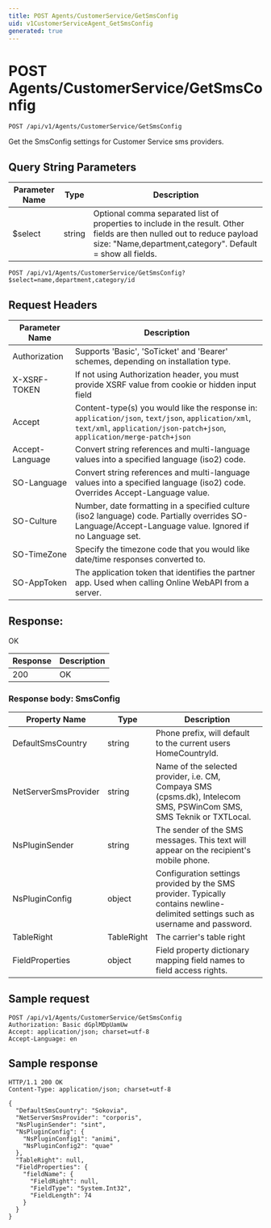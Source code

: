 ```yaml
---
title: POST Agents/CustomerService/GetSmsConfig
uid: v1CustomerServiceAgent_GetSmsConfig
generated: true
---
```


# POST Agents/CustomerService/GetSmsConfig

```http
POST /api/v1/Agents/CustomerService/GetSmsConfig
```

Get the SmsConfig settings for Customer Service sms providers.







## Query String Parameters

| Parameter Name | Type |  Description |
|----------------|------|--------------|
| $select | string |  Optional comma separated list of properties to include in the result. Other fields are then nulled out to reduce payload size: "Name,department,category". Default = show all fields. |

```http
POST /api/v1/Agents/CustomerService/GetSmsConfig?$select=name,department,category/id
```


## Request Headers

| Parameter Name | Description |
|----------------|-------------|
| Authorization  | Supports 'Basic', 'SoTicket' and 'Bearer' schemes, depending on installation type. |
| X-XSRF-TOKEN   | If not using Authorization header, you must provide XSRF value from cookie or hidden input field |
| Accept         | Content-type(s) you would like the response in: `application/json`, `text/json`, `application/xml`, `text/xml`, `application/json-patch+json`, `application/merge-patch+json` |
| Accept-Language | Convert string references and multi-language values into a specified language (iso2) code. |
| SO-Language | Convert string references and multi-language values into a specified language (iso2) code. Overrides Accept-Language value. |
| SO-Culture | Number, date formatting in a specified culture (iso2 language) code. Partially overrides SO-Language/Accept-Language value. Ignored if no Language set. |
| SO-TimeZone | Specify the timezone code that you would like date/time responses converted to. |
| SO-AppToken | The application token that identifies the partner app. Used when calling Online WebAPI from a server. |


## Response:

OK

| Response | Description |
|----------------|-------------|
| 200 | OK |

### Response body: SmsConfig

| Property Name | Type |  Description |
|----------------|------|--------------|
| DefaultSmsCountry | string | Phone prefix, will default to the current users HomeCountryId. |
| NetServerSmsProvider | string | Name of the selected provider, i.e. CM, Compaya SMS (cpsms.dk), Intelecom SMS, PSWinCom SMS, SMS Teknik or TXTLocal. |
| NsPluginSender | string | The sender of the SMS messages. This text will appear on the recipient's mobile phone. |
| NsPluginConfig | object | Configuration settings provided by the SMS provider. Typically contains newline-delimited settings such as username and password. |
| TableRight | TableRight | The carrier's table right |
| FieldProperties | object | Field property dictionary mapping field names to field access rights. |

## Sample request

```http!
POST /api/v1/Agents/CustomerService/GetSmsConfig
Authorization: Basic dGplMDpUamUw
Accept: application/json; charset=utf-8
Accept-Language: en
```

## Sample response

```http_
HTTP/1.1 200 OK
Content-Type: application/json; charset=utf-8

{
  "DefaultSmsCountry": "Sokovia",
  "NetServerSmsProvider": "corporis",
  "NsPluginSender": "sint",
  "NsPluginConfig": {
    "NsPluginConfig1": "animi",
    "NsPluginConfig2": "quae"
  },
  "TableRight": null,
  "FieldProperties": {
    "fieldName": {
      "FieldRight": null,
      "FieldType": "System.Int32",
      "FieldLength": 74
    }
  }
}
```